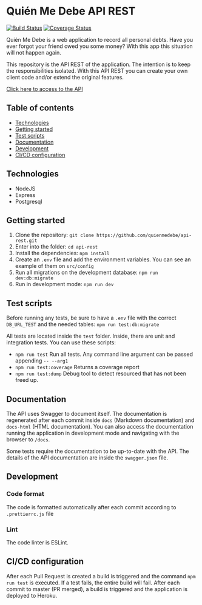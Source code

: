 # Quién Me Debe API REST

[![Build Status](https://travis-ci.com/quienmedebe/api-rest.svg?branch=master)](https://travis-ci.com/quienmedebe/api-rest)
[![Coverage Status](https://coveralls.io/repos/github/quienmedebe/api-rest/badge.svg?branch=master)](https://coveralls.io/github/quienmedebe/api-rest?branch=master)

Quién Me Debe is a web application to record all personal debts. Have you ever forgot your friend owed you some money? With this app this situation will not happen again.

This repository is the API REST of the application. The intention is to keep the responsibilities isolated. With this API REST you can create your own client code and/or extend the original features.

[Click here to access to the API](https://quienmedebe.herokuapp.com/)

## Table of contents

- [Technologies](#technologies)
- [Getting started](#getting-started)
- [Test scripts](#test-scripts)
- [Documentation](#documentation)
- [Development](#development)
- [CI/CD configuration](#cicd-configuration)

## Technologies

- NodeJS
- Express
- Postgresql

## Getting started

1. Clone the repository: `git clone https://github.com/quienmedebe/api-rest.git`
2. Enter into the folder: `cd api-rest`
3. Install the dependencies: `npm install`
4. Create an `.env` file and add the environment variables. You can see an example of them on `src/config`
5. Run all migrations on the development database: `npm run dev:db:migrate`
6. Run in development mode: `npm run dev`

## Test scripts
Before running any tests, be sure to have a `.env` file with the correct `DB_URL_TEST` and the needed tables: `npm run test:db:migrate`

All tests are located inside the `test` folder. Inside, there are unit and integration tests. You can use these scripts:
- `npm run test` Run all tests. Any command line argument can be passed appending `-- --arg1`
- `npm run test:coverage` Returns a coverage report
- `npm run test:dump` Debug tool to detect resourced that has not been freed up.

## Documentation
The API uses Swagger to document itself. The documentation is regenerated after each commit inside `docs` (Markdown documentation) and `docs-html` (HTML documentation). You can also access the documentation running the application in development mode and navigating with the browser to `/docs`.

Some tests require the documentation to be up-to-date with the API. The details of the API documentation are inside the `swagger.json` file.

## Development

### Code format
The code is formatted automatically after each commit according to `.prettierrc.js` file

### Lint
The code linter is ESLint.

## CI\/CD configuration
After each Pull Request is created a build is triggered and the command `npm run test` is executed. If a test fails, the entire build will fail.
After each commit to master (PR merged), a build is triggered and the application is deployed to Heroku.